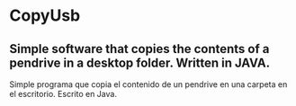 # CopyUsb
Simple software that copies the contents of a pendrive in a desktop folder. Written in JAVA.
--------------------------------------------------------------------------------------------
Simple programa que copia el contenido de un pendrive en una carpeta en el escritorio. Escrito en Java.
